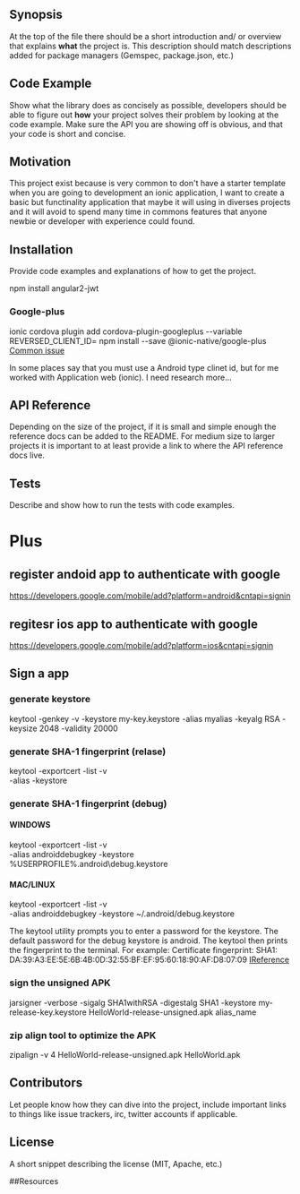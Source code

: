 ## Synopsis

At the top of the file there should be a short introduction and/ or overview that explains **what** the project is. This description should match descriptions added for package managers (Gemspec, package.json, etc.)

## Code Example

Show what the library does as concisely as possible, developers should be able to figure out **how** your project solves their problem by looking at the code example. Make sure the API you are showing off is obvious, and that your code is short and concise.

## Motivation

This project exist because is very common to don't have a starter template when you are going to development an ionic application, I want to create a basic but functinality application that maybe it will using in diverses projects and it will avoid to spend many time in commons features that anyone newbie or developer with experience could found.

## Installation

Provide code examples and explanations of how to get the project.

npm install angular2-jwt
### Google-plus
ionic cordova plugin add cordova-plugin-googleplus --variable REVERSED_CLIENT_ID=<clienteId> 
npm install --save @ionic-native/google-plus
[Common issue](https://github.com/EddyVerbruggen/cordova-plugin-googleplus/issues/248)

In some places say that you must use a Android type clinet id, but for me worked with Application web (ionic). I need research more...

## API Reference

Depending on the size of the project, if it is small and simple enough the reference docs can be added to the README. For medium size to larger projects it is important to at least provide a link to where the API reference docs live.

## Tests

Describe and show how to run the tests with code examples.

# Plus

## register andoid app to authenticate with google
https://developers.google.com/mobile/add?platform=android&cntapi=signin
## regitesr ios app to authenticate with google
https://developers.google.com/mobile/add?platform=ios&cntapi=signin

## Sign a app
### generate keystore
keytool -genkey -v -keystore my-key.keystore -alias myalias -keyalg RSA -keysize 2048 -validity 20000
### generate SHA-1 fingerprint (relase)
keytool -exportcert -list -v \
-alias <your-key-name> -keystore <path-to-production-keystore>
### generate SHA-1 fingerprint (debug)
#### WINDOWS
keytool -exportcert -list -v \
-alias androiddebugkey -keystore %USERPROFILE%\.android\debug.keystore
#### MAC/LINUX
keytool -exportcert -list -v \
-alias androiddebugkey -keystore ~/.android/debug.keystore

The keytool utility prompts you to enter a password for the keystore. The default password for the debug keystore is android. The keytool then prints the fingerprint to the terminal. For example: Certificate fingerprint: SHA1: DA:39:A3:EE:5E:6B:4B:0D:32:55:BF:EF:95:60:18:90:AF:D8:07:09
[IReference](https://developers.google.com/android/guides/client-auth)

### sign the unsigned APK
jarsigner -verbose -sigalg SHA1withRSA -digestalg SHA1 -keystore my-release-key.keystore HelloWorld-release-unsigned.apk alias_name
### zip align tool to optimize the APK
zipalign -v 4 HelloWorld-release-unsigned.apk HelloWorld.apk

## Contributors

Let people know how they can dive into the project, include important links to things like issue trackers, irc, twitter accounts if applicable.

## License

A short snippet describing the license (MIT, Apache, etc.)

##Resources
